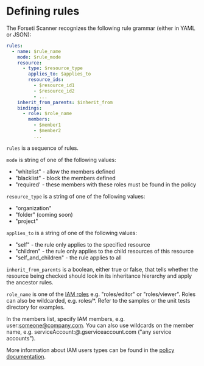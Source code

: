 # Defining rules
The Forseti Scanner recognizes the following rule grammar (either in YAML or JSON):

```yaml
rules:
  - name: $rule_name
    mode: $rule_mode
    resource:
      - type: $resource_type
        applies_to: $applies_to
        resource_ids:
          - $resource_id1
          - $resource_id2
          - ...
    inherit_from_parents: $inherit_from
    bindings:
      - role: $role_name
        members:
          - $member1
          - $member2
          ...
```

`rules` is a sequence of rules.

`mode` is string of one of the following values:
 * "whitelist" - allow the members defined
 * "blacklist" - block the members defined
 * "required' - these members with these roles must be found in the policy

`resource_type` is a string of one of the following values:
 * "organization"
 * "folder" (coming soon)
 * "project"

`applies_to` is a string of  one of the following values:
 * "self" - the rule only applies to the specified resource
 * "children" - the rule only applies to the child resources of this resource
 * "self_and_children" - the rule applies to all

`inherit_from_parents` is a boolean, either true or false, that tells whether the resource being checked should look in its inheritance hierarchy and apply the ancestor rules.

`role_name` is one of the [IAM roles](https://cloud.google.com/compute/docs/access/iam) e.g. "roles/editor" or "roles/viewer". Roles can also be wildcarded, e.g. roles/*. Refer to the samples or the unit tests directory for examples.

In the members list, specify IAM members, e.g. user:someone@company.com. You can also use wildcards on the member name, e.g. serviceAccount:*@*.gserviceaccount.com ("any service accounts").

More information about IAM users types can be found in the [policy documentation](https://cloud.google.com/iam/reference/rest/v1/Policy).
